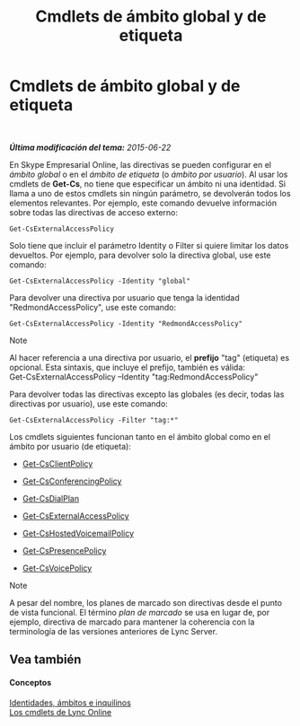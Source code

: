 ﻿---
title: Cmdlets de ámbito global y de etiqueta
TOCTitle: Cmdlets de ámbito global y de etiqueta
ms:assetid: 1e2bc055-8a72-425e-967b-e253add7018c
ms:mtpsurl: https://technet.microsoft.com/es-es/library/Dn362774(v=OCS.15)
ms:contentKeyID: 56271271
ms.date: 06/02/2017
mtps_version: v=OCS.15
ms.translationtype: HT
---

# Cmdlets de ámbito global y de etiqueta

 

_**Última modificación del tema:** 2015-06-22_

En Skype Empresarial Online, las directivas se pueden configurar en el *ámbito global* o en el *ámbito de etiqueta* (o *ámbito por usuario*). Al usar los cmdlets de **Get-Cs**, no tiene que especificar un ámbito ni una identidad. Si llama a uno de estos cmdlets sin ningún parámetro, se devolverán todos los elementos relevantes. Por ejemplo, este comando devuelve información sobre todas las directivas de acceso externo:

    Get-CsExternalAccessPolicy

Solo tiene que incluir el parámetro Identity o Filter si quiere limitar los datos devueltos. Por ejemplo, para devolver solo la directiva global, use este comando:

    Get-CsExternalAccessPolicy -Identity "global"

Para devolver una directiva por usuario que tenga la identidad "RedmondAccessPolicy", use este comando:

    Get-CsExternalAccessPolicy -Identity "RedmondAccessPolicy"


> [!NOTE]
> Al hacer referencia a una directiva por usuario, el <STRONG>prefijo</STRONG> "tag" (etiqueta) es opcional. Esta sintaxis, que incluye el prefijo, también es válida:<BR>Get-CsExternalAccessPolicy –Identity "tag:RedmondAccessPolicy"



Para devolver todas las directivas excepto las globales (es decir, todas las directivas por usuario), use este comando:

    Get-CsExternalAccessPolicy -Filter "tag:*"

Los cmdlets siguientes funcionan tanto en el ámbito global como en el ámbito por usuario (de etiqueta):

  - [Get-CsClientPolicy](https://docs.microsoft.com/en-us/powershell/module/skype/Get-CsClientPolicy)

  - [Get-CsConferencingPolicy](https://docs.microsoft.com/en-us/powershell/module/skype/Get-CsConferencingPolicy)

  - [Get-CsDialPlan](https://docs.microsoft.com/en-us/powershell/module/skype/Get-CsDialPlan)

  - [Get-CsExternalAccessPolicy](https://docs.microsoft.com/en-us/powershell/module/skype/Get-CsExternalAccessPolicy)

  - [Get-CsHostedVoicemailPolicy](https://docs.microsoft.com/en-us/powershell/module/skype/Get-CsHostedVoicemailPolicy)

  - [Get-CsPresencePolicy](https://docs.microsoft.com/en-us/powershell/module/skype/Get-CsPresencePolicy)

  - [Get-CsVoicePolicy](https://docs.microsoft.com/en-us/powershell/module/skype/Get-CsVoicePolicy)


> [!NOTE]
> A pesar del nombre, los planes de marcado son directivas desde el punto de vista funcional. El término <EM>plan de marcado</EM> se usa en lugar de, por ejemplo, directiva de marcado para mantener la coherencia con la terminología de las versiones anteriores de Lync Server.



## Vea también

#### Conceptos

[Identidades, ámbitos e inquilinos](identities-scopes-and-tenants-in-skype-for-business-online.md)  
[Los cmdlets de Lync Online](the-skype-for-business-online-cmdlets.md)

